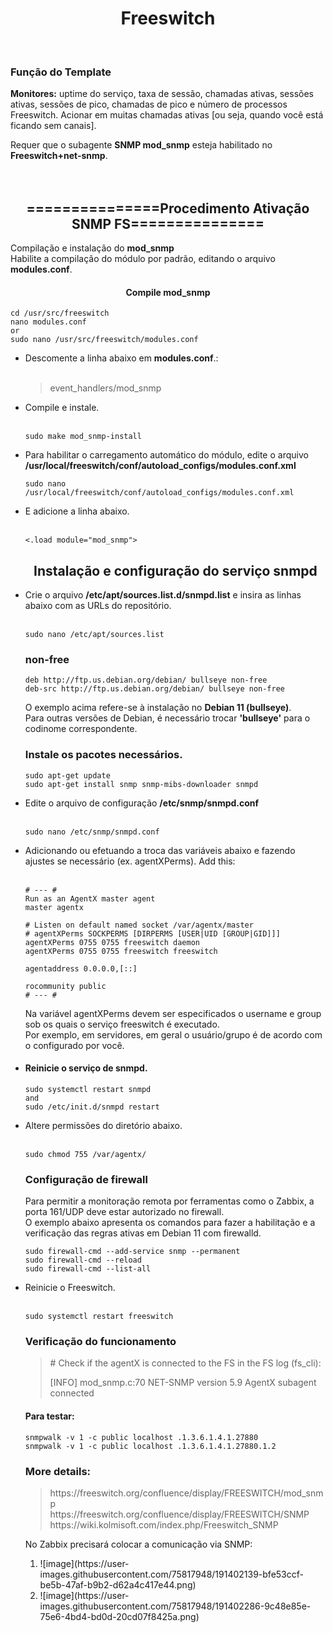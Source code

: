 <!DOCTYPE html>
<html lang="PT">
  <body>
<h1 align="center" font-family="verdana" ><b>Freeswitch</b></h1><br>

<h3 align="left" color="pink">Função do Template</h3>
<b><p>Monitores:</b> uptime do serviço, taxa de sessão, chamadas ativas, sessões ativas, sessões de pico, chamadas de pico e número de processos Freeswitch. Acionar em muitas chamadas ativas [ou seja, quando você está ficando sem canais].

Requer que o subagente <b>SNMP mod_snmp</b> esteja habilitado no <b>Freeswitch+net-snmp</b>.<br><br><br>

<h2 align="center" >===============Procedimento Ativação SNMP FS===============</b></h2>

  <p>Compilação e instalação do <b><span>mod_snmp</span></b><br>
    Habilite a compilação do módulo por padrão, editando o arquivo <b><span>modules.conf</span></b>.</p>
<b><h4 align="center">Compile mod_snmp</b></h4>

<pre><code>cd /usr/src/freeswitch
nano modules.conf 
or 
sudo nano /usr/src/freeswitch/modules.conf</pre></code>
<ul>
  <li>Descomente a linha abaixo em <b>modules.conf</b>.:</li><br>

<blockquote>event_handlers/mod_snmp</blockquote>

<li>Compile e instale.</li><br>

<pre><code>sudo make mod_snmp-install</pre></code>

<li>Para habilitar o carregamento automático do módulo, 
  edite o arquivo <b>/usr/local/freeswitch/conf/autoload_configs/modules.conf.xml</b> </li>

<pre><code>sudo nano /usr/local/freeswitch/conf/autoload_configs/modules.conf.xml</pre></code>

<li>E adicione a linha abaixo.</li><br>

<pre><code><.load module="mod_snmp"></pre></code>

<b><h2 align="center"> Instalação e configuração do serviço snmpd</b></h2>
 <li>Crie o arquivo <b>/etc/apt/sources.list.d/snmpd.list</b> e insira as linhas abaixo com as URLs do repositório.</li><br>

<pre><code>sudo nano /etc/apt/sources.list</pre></code>

<h3 align="left">non-free</h3>
<pre><code>deb http://ftp.us.debian.org/debian/ bullseye non-free
deb-src http://ftp.us.debian.org/debian/ bullseye non-free</pre></code>

<p>O exemplo acima refere-se à instalação no <b>Debian 11 (bullseye)</b>.<br>
Para outras versões de Debian, é necessário trocar <b>'bullseye'</b> para o codinome correspondente.</p>

<h3 align="left">Instale os pacotes necessários.</h3>

<pre><code>sudo apt-get update
sudo apt-get install snmp snmp-mibs-downloader snmpd</pre></code>

<li>Edite o arquivo de configuração <b>/etc/snmp/snmpd.conf</b></li><br>

<pre><code>sudo nano /etc/snmp/snmpd.conf</pre></code>

<li>Adicionando ou efetuando a troca das variáveis abaixo e fazendo ajustes se necessário (ex. agentXPerms).
Add this:</li><br>

<pre><code># --- #
Run as an AgentX master agent</h3>
master agentx

# Listen on default named socket /var/agentx/master
# agentXPerms SOCKPERMS [DIRPERMS [USER|UID [GROUP|GID]]]
agentXPerms 0755 0755 freeswitch daemon
agentXPerms 0755 0755 freeswitch freeswitch

agentaddress 0.0.0.0,[::]

rocommunity public
# --- #
</pre></code>

<p>Na variável agentXPerms devem ser especificados o username e group sob os quais o serviço freeswitch é executado.<br>
Por exemplo, em servidores, em geral o usuário/grupo é de acordo com o configurado por você.</p>

  <li><h4 align="left">Reinicie o serviço de snmpd.</h4></li>

<pre><code>sudo systemctl restart snmpd
and
sudo /etc/init.d/snmpd restart</pre></code>

  <li>Altere permissões do diretório abaixo.</li><br>

<pre><code>sudo chmod 755 /var/agentx/</pre></code>

  <h3 align="left">Configuração de firewall</h3>
<p>Para permitir a monitoração remota por ferramentas como o Zabbix, a porta 161/UDP deve estar autorizado no firewall.<br>
O exemplo abaixo apresenta os comandos para fazer a habilitação e a verificação das regras ativas em Debian 11 com firewalld.</p>

<pre><code>sudo firewall-cmd --add-service snmp --permanent
sudo firewall-cmd --reload
sudo firewall-cmd --list-all</pre></code>

  <li>Reinicie o Freeswitch.</li><br>

<pre><code>sudo systemctl restart freeswitch</pre></code>

<h3 align="left">Verificação do funcionamento</h3>
<blockquote>
# Check if the agentX is connected to the FS in the FS log (fs_cli):

[INFO] mod_snmp.c:70 NET-SNMP version 5.9 AgentX subagent connected
</blockquote>
  <b><h4>Para testar:</h4></b>

<pre><code>snmpwalk -v 1 -c public localhost .1.3.6.1.4.1.27880
snmpwalk -v 1 -c public localhost .1.3.6.1.4.1.27880.1.2</pre></code>
  </body>
<h3 align="left"> More details:</h3>
  
<blockquote>
https://freeswitch.org/confluence/display/FREESWITCH/mod_snmp<br>
https://freeswitch.org/confluence/display/FREESWITCH/SNMP<br>
https://wiki.kolmisoft.com/index.php/Freeswitch_SNMP
  </blockquote>

No Zabbix precisará colocar a comunicação via SNMP:
<ol>
<li>
![image](https://user-images.githubusercontent.com/75817948/191402139-bfe53ccf-be5b-47af-b9b2-d62a4c417e44.png)</li>
<li>
![image](https://user-images.githubusercontent.com/75817948/191402286-9c48e85e-75e6-4bd4-bd0d-20cd07f8425a.png)</li>


